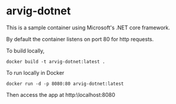# arvig-dotnet

This is a sample container using Microsoft's .NET core framework.  

By default the container listens on port 80 for http requests.  

To build locally, 

`docker build -t arvig-dotnet:latest .`

To run locally in Docker

`docker run -d -p 8080:80 arvig-dotnet:latest`

Then access the app at http:\\localhost:8080